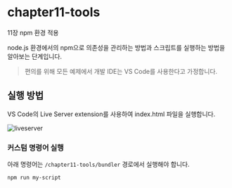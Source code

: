 # chapter11-tools

11장 npm 환경 적용

node.js 환경에서의 npm으로 의존성을 관리하는 방법과 스크립트를 실행하는 방법을 알아보는 단계입니다.

> 편의를 위해 모든 예제에서 개발 IDE는 VS Code를 사용한다고 가정합니다.

## 실행 방법

VS Code의 Live Server extension를 사용하여 index.html 파일을 실행합니다.

![liveserver](https://user-images.githubusercontent.com/37766175/136686654-a4310f89-625e-456b-b1d5-5258bfa57c59.png)

### 커스텀 명령어 실행

아래 명령어는 `/chapter11-tools/bundler` 경로에서 실행해야 합니다.

```sh
npm run my-script
```
